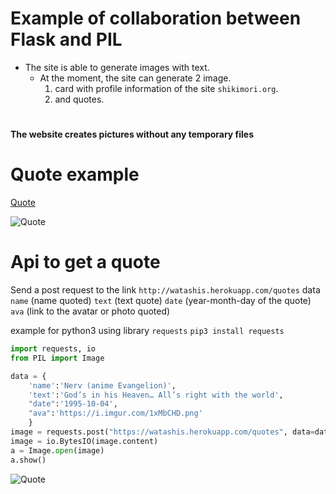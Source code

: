 # Example of collaboration between Flask and PIL
- The site is able to generate images with text.
  - At the moment, the site can generate 2 image.
    1. card with profile information of the site ```shikimori.org```.
    2. and quotes.
#
**The website creates pictures without any temporary files**
#
# Quote example
[Quote](https://watashis.herokuapp.com/test)

![Quote](https://watashis.herokuapp.com/test)



# Api to get a quote
Send a post request to the link ``http://watashis.herokuapp.com/quotes`` data ```name``` (name quoted) ```text``` (text quote) ```date``` (year-month-day of the quote) ```ava``` (link to the avatar or photo quoted)

example for python3
using  library ```requests```
```pip3 install requests```
```python
import requests, io
from PIL import Image

data = {
    'name':'Nerv (anime Evangelion)',
    'text':'God’s in his Heaven… All’s right with the world',
    "date":'1995-10-04',
    "ava":'https://i.imgur.com/1xMbCHD.png'
    }
image = requests.post("https://watashis.herokuapp.com/quotes", data=data)
image = io.BytesIO(image.content)
a = Image.open(image)
a.show()
```

![Quote](https://i.imgur.com/gA35chN.png)
